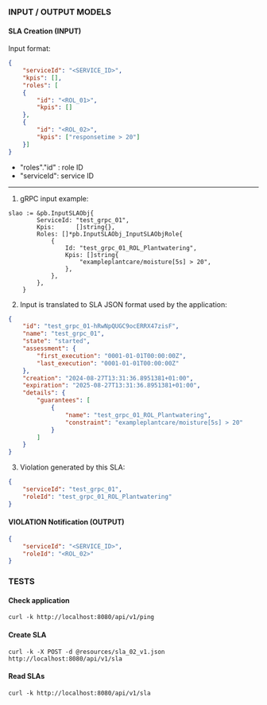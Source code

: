 ### INPUT / OUTPUT MODELS 

#### SLA Creation (INPUT)

Input format:

```json
{
    "serviceId": "<SERVICE_ID>",
    "kpis": [],
    "roles": [
    {
        "id": "<ROL_01>",
        "kpis": []
    },
    {
        "id": "<ROL_02>",
        "kpis": ["responsetime > 20"]
    }]
}
```

- "roles"."id" : role ID
- "serviceId": service ID

------------------------------------------------------------

1. gRPC input example:

```golang
slao := &pb.InputSLAObj{
		ServiceId: "test_grpc_01",
		Kpis:      []string{},
		Roles: []*pb.InputSLAObj_InputSLAObjRole{
			{
				Id: "test_grpc_01_ROL_Plantwatering",
				Kpis: []string{
					"exampleplantcare/moisture[5s] > 20",
				},
			},
		},
	}
```

2. Input is translated to SLA JSON format used by the application:


```json
{
    "id": "test_grpc_01-hRwNpQUGC9ocERRX47zisF",
    "name": "test_grpc_01",
    "state": "started",
    "assessment": {
        "first_execution": "0001-01-01T00:00:00Z",
        "last_execution": "0001-01-01T00:00:00Z"
    },
    "creation": "2024-08-27T13:31:36.8951381+01:00",
    "expiration": "2025-08-27T13:31:36.8951381+01:00",
    "details": {
        "guarantees": [
            {
                "name": "test_grpc_01_ROL_Plantwatering",
                "constraint": "exampleplantcare/moisture[5s] > 20"
            }
        ]
    }
}
```

3. Violation generated by this SLA:

```json
{
    "serviceId": "test_grpc_01",
    "roleId": "test_grpc_01_ROL_Plantwatering"
}
```


#### VIOLATION Notification (OUTPUT)

```json
{
    "serviceId": "<SERVICE_ID>",
    "roleId": "<ROL_02>"
}
```

### TESTS

#### Check application

```
curl -k http://localhost:8080/api/v1/ping
```

#### Create SLA

```
curl -k -X POST -d @resources/sla_02_v1.json http://localhost:8080/api/v1/sla
```

#### Read SLAs

```
curl -k http://localhost:8080/api/v1/sla
```
